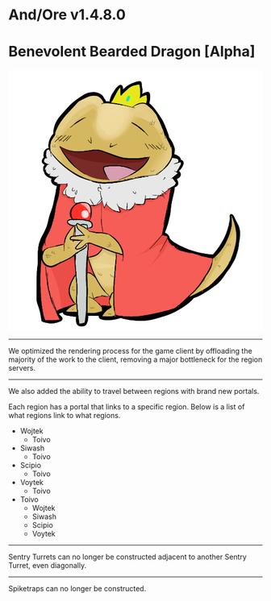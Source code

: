 And/Ore v1.4.8.0
============

Benevolent Bearded Dragon [Alpha]
=====================

![Drawing of a Benevolent Bearded Dragon](../Art_Assets/Update_Pictures/Benevolent_Bearded_Dragon.png)

---

We optimized the rendering process for the game client by offloading the majority of the work to the client, removing a major bottleneck for the region servers.

---

We also added the ability to travel between regions with brand
new portals.

Each region has a portal that links to a specific region.
Below is a list of what regions link to what regions.

* Wojtek
    * Toivo
* Siwash
    * Toivo
* Scipio
    * Toivo
* Voytek
    * Toivo
* Toivo
    * Wojtek
    * Siwash
    * Scipio
    * Voytek

---

Sentry Turrets can no longer be constructed adjacent to another Sentry Turret, even diagonally.

---

Spiketraps can no longer be constructed.
